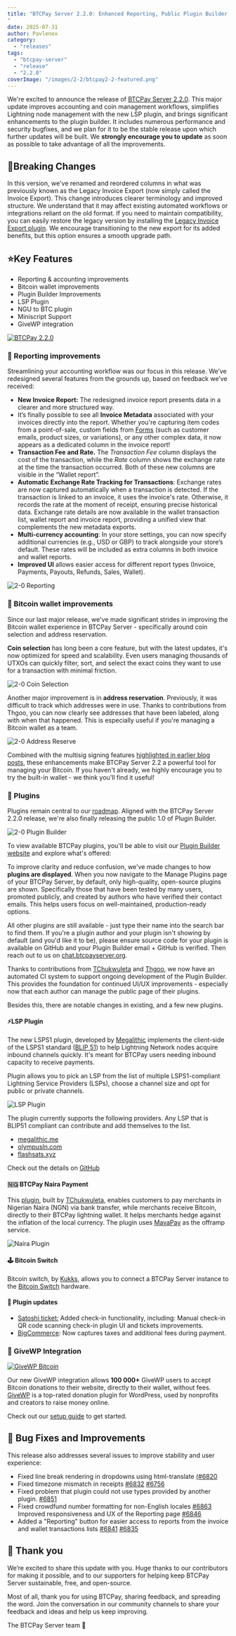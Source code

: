 ```yaml
---
title: "BTCPay Server 2.2.0: Enhanced Reporting, Public Plugin Builder, Miniscript Support, LSP Plugin & GiveWP Integration
"
date: 2025-07-31
author: Pavlenex
category:
  - "releases"
tags:
  - "btcpay-server"
  - "release"
  - "2.2.0"
coverImage: "/images/2-2/btcpay2-2-featured.png"
---
```


We're excited to announce the release of [BTCPay Server 2.2.0](https://github.com/btcpayserver/btcpayserver/releases/tag/v2.2.0). This major update improves accounting and coin management workflows, simplifies Lightning node management with the new LSP plugin, and brings significant enhancements to the plugin builder. It includes numerous performance and security bugfixes, and we plan for it to be the stable release upon which further updates will be built. We **strongly encourage you to update** as soon as possible to take advantage of all the improvements.

## **🚨Breaking Changes**

In this version, we've renamed and reordered columns in what was previously known as the Legacy Invoice Export (now simply called the Invoice Export). This change introduces clearer terminology and improved structure. We understand that it may affect existing automated workflows or integrations reliant on the old format. If you need to maintain compatibility, you can easily restore the legacy version by installing the [Legacy Invoice Export plugin](https://plugin-builder.btcpayserver.org/public/plugins/legacy-invoice-export). We encourage transitioning to the new export for its added benefits, but this option ensures a smooth upgrade path.

## **⭐Key Features**

* Reporting & accounting improvements  
* Bitcoin wallet improvements  
* Plugin Builder Improvements  
* LSP Plugin   
* NGU to BTC plugin  
* Miniscript Support  
* GiveWP integration

[![BTCPay 2.2.0](https://img.youtube.com/vi/bBkwVfELgjI/mqdefault.jpg)](https://www.youtube.com/watch?v=bBkwVfELgjI)

### **🧾 Reporting improvements**

Streamlining your accounting workflow was our focus in this release. We’ve redesigned several features from the grounds up, based on feedback we’ve received:

* **New Invoice Report:** The redesigned invoice report presents data in a clearer and more structured way.  
* It’s finally possible to see all **Invoice Metadata** associated with your invoices directly into the report. Whether you're capturing item codes from a point-of-sale, custom fields from [Forms](https://docs.btcpayserver.org/Forms/) (such as customer emails, product sizes, or variations), or any other complex data, it now appears as a dedicated column in the invoice report\!  
* **Transaction Fee and Rate.** The *Transaction Fee* column displays the cost of the transaction, while the *Rate* column shows the exchange rate at the time the transaction occurred. Both of these new columns are visible in the “Wallet report”.  
* **Automatic Exchange Rate Tracking for Transactions**: Exchange rates are now captured automatically when a transaction is detected. If the transaction is linked to an invoice, it uses the invoice's rate. Otherwise, it records the rate at the moment of receipt, ensuring precise historical data. Exchange rate details are now available in the wallet transaction list, wallet report and invoice report, providing a unified view that complements the new metadata exports.  
* **Multi-currency accounting**: In your store settings, you can now specify additional currencies (e.g., USD or GBP) to track alongside your store’s default. These rates will be included as extra columns in both invoice and wallet reports.  
* **Improved UI** allows easier access for different report types (Invoice, Payments, Payouts, Refunds, Sales, Wallet).

![2-0 Reporting](/images/2-2/2-0-reporting.gif)

### **🔨 Bitcoin wallet improvements**

Since our last major release, we've made significant strides in improving the Bitcoin wallet experience in BTCPay Server \- specifically around coin selection and address reservation.

**Coin selection** has long been a core feature, but with the latest updates, it's now optimized for speed and scalability. Even users managing thousands of UTXOs can quickly filter, sort, and select the exact coins they want to use for a transaction with minimal friction.

![2-0 Coin Selection](/images/2-2/2-0-coin-selection.gif)

Another major improvement is in **address reservation**. Previously, it was difficult to track which addresses were in use. Thanks to contributions from Thgoo, you can now clearly see addresses that have been labeled, along with when that happened. This is especially useful if you're managing a Bitcoin wallet as a team.

![2-0 Address Reserve](/images/2-2/2-0-reserved-addresses.gif)

Combined with the multisig signing features [highlighted in earlier blog posts](https://blog.btcpayserver.org/btcpay-server-2-1-0), these enhancements make BTCPay Server 2.2 a powerful tool for managing your Bitcoin. If you haven't already, we highly encourage you to try the built-in wallet - we think you'll find it useful!

### **🏪 Plugins**

Plugins remain central to our [roadmap](https://blog.btcpayserver.org/2024-year-in-review/#looking-ahead-to-2025). Aligned with the BTCPay Server 2.2.0 release, we're also finally releasing the public 1.0 of Plugin Builder.

![2-0 Plugin Builder](/images/2-2/2-0-plugin-builder.gif)

To view available BTCPay plugins, you'll be able to visit our [Plugin Builder website](https://plugin-builder.btcpayserver.org/public/plugins/) and explore what's offered:

To improve clarity and reduce confusion, we've made changes to how **plugins are displayed**.
When you now navigate to the Manage Plugins page of your BTCPay Server, by default, only high-quality, open-source plugins are shown. Specifically those that have been tested by many users, promoted publicly, and created by authors who have verified their contact emails. This helps users focus on well-maintained, production-ready options.

All other plugins are still available - just type their name into the search bar to find them.
If you're a plugin author and your plugin isn't showing by default (and you'd like it to be), please ensure source code for your plugin is available on GitHub and your Plugin Builder email + GitHub is verified. Then reach out to us on [chat.btcpayserver.org](http://chat.btcpayserver.org).

Thanks to contributions from [TChukwuleta](https://github.com/TChukwuleta) and [Thgoo](https://github.com/thgO-O), we now have an automated CI system to support ongoing development of the Plugin Builder. This provides the foundation for continued UI/UX improvements - especially now that each author can manage the public page of their plugins.

Besides this, there are notable changes in existing, and a few new plugins.

#### **⚡LSP Plugin**

The new LSPS1 plugin, developed by [Megalithic](https://megalithic.me) implements the client-side of the LSPS1 standard ([BLIP 51](https://github.com/lightning/blips/blob/master/blip-0051.md)) to help Lightning Network nodes acquire inbound channels quickly. It's meant for BTCPay users needing inbound capacity to receive payments. 

Plugin allows you to pick an LSP from the list of multiple LSPS1-compliant Lightning Service Providers (LSPs), choose a channel size and opt for public or private channels. 

![LSP Plugin](/images/2-2/lsps1-pljugin.gif)

The plugin currently supports the following providers. Any LSP that is BLIP51 compliant can contribute and add themselves to the list.

* [megalithic.me](https://megalithic.me/)  
* [olympusln.com](https://olympusln.com/)  
* [flashsats.xyz](https://flashsats.xyz/api-docs/index.html)

Check out the details on [GitHub](https://github.com/MegalithicBTC/BTCPayserver-LSPS1)

#### **🇳🇬 BTCPay Naira Payment** 

This [plugin](https://github.com/TChukwuleta/BTCPayServerPlugins/tree/1bbe97b20259fe4a81febfc2a067059f6847b727/Plugins/BTCPayServer.Plugins.NairaCheckout), built by [TChukwuleta](https://github.com/TChukwuleta), enables customers to pay merchants in Nigerian Naira (NGN) via bank transfer, while merchants receive Bitcoin, directly to their BTCPay lightning wallet. It helps merchants hedge against the inflation of the local currency. The plugin uses [MavaPay](https://mavapay.co) as the offramp service.

![Naira Plugin](/images/2-2/mavapay_plugin.gif)

#### **🕹️ Bitcoin Switch** 

Bitcoin switch, by [Kukks](https://github.com/Kukks), allows you to connect a BTCPay Server instance to the [Bitcoin Switch](https://bitcoinswitch.lnbits.com) hardware. 

#### **🔄 Plugin updates**

* [Satoshi ticket:](https://github.com/TChukwuleta/BTCPayServerPlugins/tree/e8374620621ff19155cab566e69726682fe5039c/Plugins/BTCPayServer.Plugins.SatoshiTickets) Added check-in functionality, including: Manual check-in QR code scanning check-in plugin UI and tickets improvements.   
* [BigCommerce](https://docs.btcpayserver.org/BigCommerce/): Now captures taxes and additional fees during payment.

### **🎁 GiveWP Integration**

[![GiveWP Bitcoin](https://img.youtube.com/vi/xpjyTJd47tA/mqdefault.jpg)](https://www.youtube.com/watch?v=xpjyTJd47tA)

Our new GiveWP integration allows **100 000+** GiveWP users to accept Bitcoin donations to their website, directly to their wallet, without fees. [GiveWP](https://givewp.com) is a top-rated donation plugin for WordPress, used by nonprofits and creators to raise money online.

Check out our [setup guide](https://docs.btcpayserver.org/GiveWP/) to get started.

## **🐛 Bug Fixes and Improvements**

This release also addresses several issues to improve stability and user experience:

* Fixed line break rendering in dropdowns using html-translate [(#6820](https://github.com/btcpayserver/btcpayserver/pull/6820) 
* Fixed timezone mismatch in receipts [#6832](https://github.com/btcpayserver/btcpayserver/pull/6832) [#6756](https://github.com/btcpayserver/btcpayserver/pull/6756)
* Fixed problem that plugin could not use types provided by another plugin. [#6851](https://github.com/btcpayserver/btcpayserver/pull/6851)   
* Fixed crowdfund number formatting for non-English locales [#6863](https://github.com/btcpayserver/btcpayserver/pull/6863) 
  Improved responsiveness and UX of the Reporting page [#6846](https://github.com/btcpayserver/btcpayserver/pull/6846)
* Added a "Reporting" button for easier access to reports from the invoice and wallet transactions lists [#6841](https://github.com/btcpayserver/btcpayserver/pull/6841) [#6835](https://github.com/btcpayserver/btcpayserver/pull/6835)

## **💚 Thank you**

We’re excited to share this update with you. Huge thanks to our contributors for making it possible, and to our supporters for helping keep BTCPay Server sustainable, free, and open-source.

Most of all, thank you for using BTCPay, sharing feedback, and spreading the word. Join the conversation in our community channels to share your feedback and ideas and help us keep improving.

The BTCPay Server team **💚**